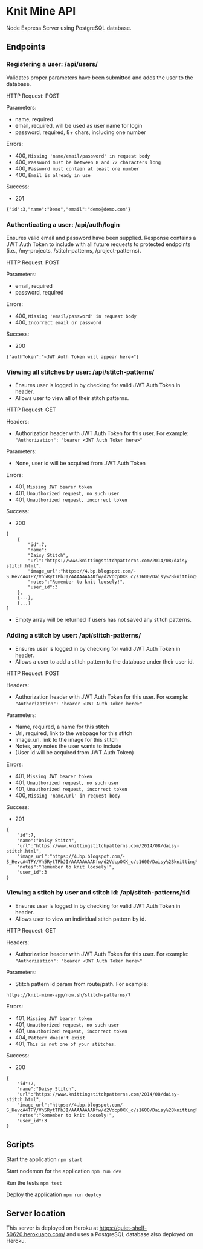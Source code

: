 # Knit Mine API

Node Express Server using PostgreSQL database. 

## Endpoints

### Registering a user: /api/users/ 
Validates proper parameters have been submitted and adds the user to the database. 

HTTP Request: POST

Parameters: 
- name, required
- email, required, will be used as user name for login
- password, required, 8+ chars, including one number

Errors: 
- 400, `Missing 'name/email/password' in request body`
- 400, `Password must be between 8 and 72 characters long`
- 400, `Password must contain at least one number`
- 400, `Email is already in use`

Success: 
- 201
```
{"id":3,"name":"Demo","email":"demo@demo.com"}
```

### Authenticating a user: /api/auth/login
Ensures valid email and password have been supplied. Response contains a JWT Auth Token to include with all future requests to protected endpoints (i.e., /my-projects, /stitch-patterns, /project-patterns).

HTTP Request: POST

Parameters: 
- email, required
- password, required

Errors: 
- 400, `Missing 'email/password' in request body`
- 400, `Incorrect email or password`

Success: 
- 200
```
{"authToken":"<JWT Auth Token will appear here>"}
```

### Viewing all stitches by user: /api/stitch-patterns/
- Ensures user is logged in by checking for valid JWT Auth Token in header. 
- Allows user to view all of their stitch patterns.

HTTP Request: GET

Headers: 
- Authorization header with JWT Auth Token for this user. For example: 
`"Authorization": "bearer <JWT Auth Token here>"`

Parameters: 
 - None, user id will be acquired from JWT Auth Token

Errors: 
- 401, `Missing JWT bearer token`
- 401, `Unauthorized request, no such user`
- 401, `Unauthorized request, incorrect token`

Success: 
- 200

```
[
    {
        "id":7,
        "name":
        "Daisy Stitch",
        "url":"https://www.knittingstitchpatterns.com/2014/08/daisy-stitch.html",
        "image_url":"https://4.bp.blogspot.com/-S_HevcA4TPY/Vh5RytTPbJI/AAAAAAAAKfw/d2VdcpOXK_c/s1600/Daisy%2Bknitting%2BStitch.jpg",
        "notes":"Remember to knit loosely!",
        "user_id":3
    },
    {...},
    {...}
]
```
- Empty array will be returned if users has not saved any stitch patterns.


### Adding a stitch by user: /api/stitch-patterns/
- Ensures user is logged in by checking for valid JWT Auth Token in header. 
- Allows a user to add a stitch pattern to the database under their user id. 

HTTP Request: POST

Headers: 
- Authorization header with JWT Auth Token for this user. For example: 
`"Authorization": "bearer <JWT Auth Token here>"`

Parameters: 
 - Name, required, a name for this stitch
 - Url, required, link to the webpage for this stitch
 - Image_url, link to the image for this stitch
 - Notes, any notes the user wants to include
 - (User id will be acquired from JWT Auth Token)

Errors: 
- 401, `Missing JWT bearer token`
- 401, `Unauthorized request, no such user`
- 401, `Unauthorized request, incorrect token`
- 400, `Missing 'name/url' in request body`

Success: 
- 201

```
{
    "id":7,
    "name":"Daisy Stitch",
    "url":"https://www.knittingstitchpatterns.com/2014/08/daisy-stitch.html",
    "image_url":"https://4.bp.blogspot.com/-S_HevcA4TPY/Vh5RytTPbJI/AAAAAAAAKfw/d2VdcpOXK_c/s1600/Daisy%2Bknitting%2BStitch.jpg",
    "notes":"Remember to knit loosely!",
    "user_id":3
}
```

### Viewing a stitch by user and stitch id: /api/stitch-patterns/:id
- Ensures user is logged in by checking for valid JWT Auth Token in header. 
- Allows user to view an individual stitch pattern by id. 

HTTP Request: GET

Headers: 
- Authorization header with JWT Auth Token for this user. For example: 
`"Authorization": "bearer <JWT Auth Token here>"`

Parameters: 
 - Stitch pattern id param from route/path. For example: 

 `https://knit-mine-app/now.sh/stitch-patterns/7`

Errors: 
- 401, `Missing JWT bearer token`
- 401, `Unauthorized request, no such user`
- 401, `Unauthorized request, incorrect token`
- 404, `Pattern doesn't exist`
- 401, `This is not one of your stitches.`

Success: 
- 200
```
{
    "id":7,
    "name":"Daisy Stitch",
    "url":"https://www.knittingstitchpatterns.com/2014/08/daisy-stitch.html",
    "image_url":"https://4.bp.blogspot.com/-S_HevcA4TPY/Vh5RytTPbJI/AAAAAAAAKfw/d2VdcpOXK_c/s1600/Daisy%2Bknitting%2BStitch.jpg",
    "notes":"Remember to knit loosely!",
    "user_id":3
}
```
## Scripts

Start the application `npm start`

Start nodemon for the application `npm run dev`

Run the tests `npm test`

Deploy the application `npm run deploy`

## Server location

This server is deployed on Heroku at https://quiet-shelf-50620.herokuapp.com/ and uses a PostgreSQL database also deployed on Heroku. 